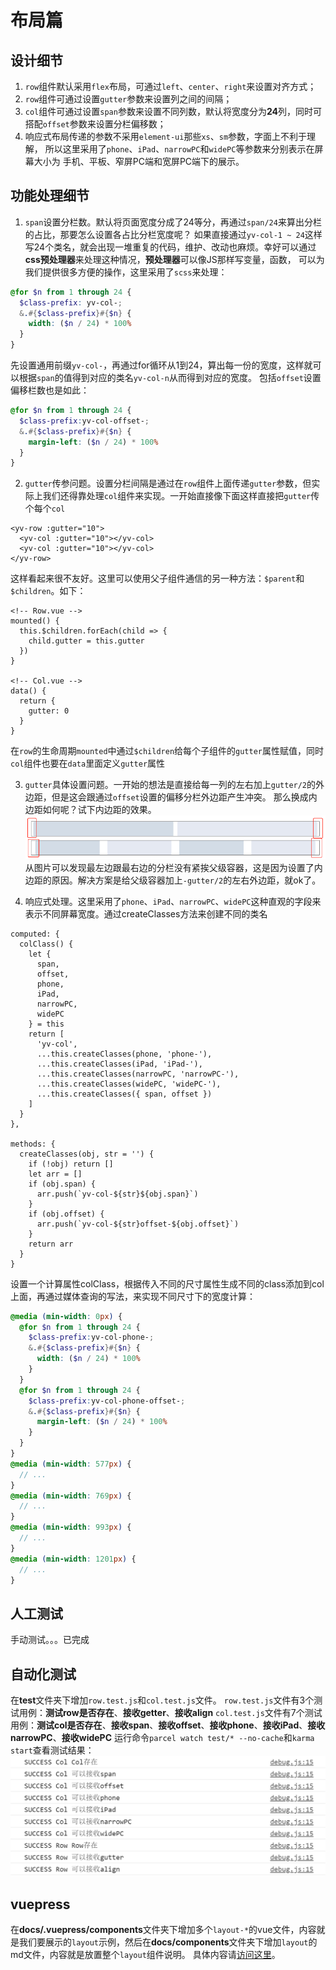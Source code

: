 # 布局篇

## 设计细节
1. `row`组件默认采用`flex`布局，可通过`left`、`center`、`right`来设置对齐方式；
2. `row`组件可通过设置`gutter`参数来设置列之间的间隔；
3. `col`组件可通过设置`span`参数来设置不同列数，默认将宽度分为**24**列，同时可搭配`offset`参数来设置分栏偏移数；
4. 响应式布局传递的参数不采用`element-ui`那些`xs`、`sm`参数，字面上不利于理解，
所以这里采用了`phone`、`iPad`、`narrowPC`和`widePC`等参数来分别表示在屏幕大小为
手机、平板、窄屏PC端和宽屏PC端下的展示。

## 功能处理细节
1. `span`设置分栏数。默认将页面宽度分成了24等分，再通过`span/24`来算出分栏的占比，那要怎么设置各占比分栏宽度呢？
如果直接通过`yv-col-1 ~ 24`这样写24个类名，就会出现一堆重复的代码，维护、改动也麻烦。幸好可以通过**css预处理器**来处理这种情况，**预处理器**可以像JS那样写变量，函数，
可以为我们提供很多方便的操作，这里采用了`scss`来处理：
```scss
@for $n from 1 through 24 {
  $class-prefix: yv-col-;
  &.#{$class-prefix}#{$n} {
    width: ($n / 24) * 100%
  }
}
```
先设置通用前缀`yv-col-`，再通过for循环从1到24，算出每一份的宽度，这样就可以根据`span`的值得到对应的类名`yv-col-n`从而得到对应的宽度。
包括`offset`设置偏移栏数也是如此：
```scss
@for $n from 1 through 24 {
  $class-prefix:yv-col-offset-;
  &.#{$class-prefix}#{$n} {
    margin-left: ($n / 24) * 100%
  }
}
```

2. `gutter`传参问题。设置分栏间隔是通过在`row`组件上面传递`gutter`参数，但实际上我们还得靠处理`col`组件来实现。一开始直接像下面这样直接把`gutter`传个每个`col`
```vue
<yv-row :gutter="10">
  <yv-col :gutter="10"></yv-col>
  <yv-col :gutter="10"></yv-col>
</yv-row>
```
这样看起来很不友好。这里可以使用父子组件通信的另一种方法：`$parent`和`$children`。如下：
```vue
<!-- Row.vue -->
mounted() {
  this.$children.forEach(child => {
    child.gutter = this.gutter
  })
}

<!-- Col.vue -->
data() {
  return {
    gutter: 0
  }
}
```
在`row`的生命周期`mounted`中通过`$children`给每个子组件的`gutter`属性赋值，同时`col`组件也要在`data`里面定义`gutter`属性

3. `gutter`具体设置问题。一开始的想法是直接给每一列的左右加上`gutter/2`的外边距，但是这会跟通过`offset`设置的偏移分栏外边距产生冲突。
那么换成内边距如何呢？试下内边距的效果。
![设置内边距效果](../public/images/gutter-padding.png)
从图片可以发现最左边跟最右边的分栏没有紧挨父级容器，这是因为设置了内边距的原因。解决方案是给父级容器加上`-gutter/2`的左右外边距，就ok了。

4. 响应式处理。这里采用了`phone`、`iPad`、`narrowPC`、`widePC`这种直观的字段来表示不同屏幕宽度。通过createClasses方法来创建不同的类名
```vue
computed: {
  colClass() {
    let {
      span,
      offset,
      phone,
      iPad,
      narrowPC,
      widePC
    } = this
    return [
      'yv-col',
      ...this.createClasses(phone, 'phone-'),
      ...this.createClasses(iPad, 'iPad-'),
      ...this.createClasses(narrowPC, 'narrowPC-'),
      ...this.createClasses(widePC, 'widePC-'),
      ...this.createClasses({ span, offset })
    ]
  }
},

methods: {
  createClasses(obj, str = '') {
    if (!obj) return []
    let arr = []
    if (obj.span) {
      arr.push(`yv-col-${str}${obj.span}`)
    }
    if (obj.offset) {
      arr.push(`yv-col-${str}offset-${obj.offset}`)
    }
    return arr
  }
}
```
设置一个计算属性colClass，根据传入不同的尺寸属性生成不同的class添加到col上面，再通过媒体查询的写法，来实现不同尺寸下的宽度计算：
```scss
@media (min-width: 0px) {
  @for $n from 1 through 24 {
    $class-prefix:yv-col-phone-;
    &.#{$class-prefix}#{$n} {
      width: ($n / 24) * 100%
    }
  }
  @for $n from 1 through 24 {
    $class-prefix:yv-col-phone-offset-;
    &.#{$class-prefix}#{$n} {
      margin-left: ($n / 24) * 100%
    }
  }
}
@media (min-width: 577px) {
  // ...
}
@media (min-width: 769px) {
  // ...
}
@media (min-width: 993px) {
  // ...
}
@media (min-width: 1201px) {
  // ...
}
```

## 人工测试
手动测试。。。已完成

## 自动化测试
在**test**文件夹下增加`row.test.js`和`col.test.js`文件。
`row.test.js`文件有3个测试用例：**测试row是否存在**、**接收getter**、**接收align**
`col.test.js`文件有7个测试用例：**测试col是否存在**、**接收span**、**接收offset**、**接收phone**、**接收iPad**、**接收narrowPC**、**接收widePC**
运行命令`parcel watch test/* --no-cache`和`karma start`查看测试结果：
![layout测试结果](../public/images/layout-browser.png)

## vuepress
在**docs/.vuepress/components**文件夹下增加多个`layout-*`的vue文件，内容就是我们要展示的`layout`示例，然后在**docs/components**文件夹下增加`layout`的md文件，内容就是放置整个`layout`组件说明。
具体内容请[访问这里](https://ysom.github.io/yvue-ui/components/layout.html)。